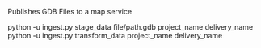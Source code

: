 Publishes GDB Files to a map service

python -u ingest.py stage_data file/path.gdb project_name delivery_name 
python -u ingest.py transform_data project_name delivery_name 


